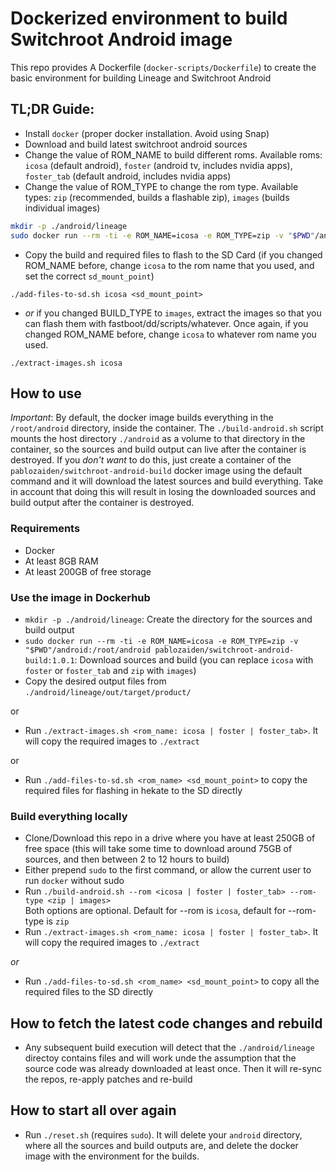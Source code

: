 # Dockerized environment to build Switchroot Android image

This repo provides A Dockerfile (`docker-scripts/Dockerfile`) to create the basic environment for building Lineage and Switchroot Android

## TL;DR Guide:
- Install `docker` (proper docker installation. Avoid using Snap) 
- Download and build latest switchroot android sources
- Change the value of ROM_NAME to build different roms. Available roms: `icosa` (default android), `foster` (android tv, includes nvidia apps), `foster_tab` (default android, includes nvidia apps)
- Change the value of ROM_TYPE to change the rom type. Available types: `zip` (recommended, builds a flashable zip), `images` (builds individual images)

```bash
mkdir -p ./android/lineage
sudo docker run --rm -ti -e ROM_NAME=icosa -e ROM_TYPE=zip -v "$PWD"/android:/root/android pablozaiden/switchroot-android-build:1.0.1
```
- Copy the build and required files to flash to the SD Card (if you changed ROM_NAME before, change `icosa` to the rom name that you used, and set the correct `sd_mount_point`)
```
./add-files-to-sd.sh icosa <sd_mount_point>
```

- *or* if you changed BUILD_TYPE to `images`, extract the images so that you can flash them with fastboot/dd/scripts/whatever. Once again, if you changed ROM_NAME before, change `icosa` to whatever rom name you used.
```
./extract-images.sh icosa
```


## How to use

*Important*: By default, the docker image builds everything in the `/root/android` directory, inside the container. The `./build-android.sh` script mounts the host directory `./android` as a volume to that directory in the container, so the sources and build output can live after the container is destroyed.
If you _don't want_ to do this, just create a container of the `pablozaiden/switchroot-android-build` docker image using the default command and it will download the latest sources and build everything. Take in account that doing this will result in losing the downloaded sources and build output after the container is destroyed.


### Requirements
- Docker
- At least 8GB RAM
- At least 200GB of free storage

### Use the image in Dockerhub

- `mkdir -p ./android/lineage`: Create the directory for the sources and build output
- `sudo docker run --rm -ti -e ROM_NAME=icosa -e ROM_TYPE=zip -v "$PWD"/android:/root/android pablozaiden/switchroot-android-build:1.0.1`: Download sources and build (you can replace `icosa` with `foster` or `foster_tab` and `zip` with `images`)
- Copy the desired output files from `./android/lineage/out/target/product/`

or

- Run `./extract-images.sh <rom_name: icosa | foster | foster_tab>`. It will copy the required images to `./extract`

or

- Run `./add-files-to-sd.sh <rom_name> <sd_mount_point>` to copy the required files for flashing in hekate to the SD directly

### Build everything locally

- Clone/Download this repo in a drive where you have at least 250GB of free space (this will take some time to download around 75GB of sources, and then between 2 to 12 hours to build)
- Either prepend `sudo` to the first command, or allow the current user to run `docker` without sudo
- Run `./build-android.sh --rom <icosa | foster | foster_tab> --rom-type <zip | images>`  
Both options are optional. Default for --rom is `icosa`, default for --rom-type is `zip`
- Run `./extract-images.sh <rom_name: icosa | foster | foster_tab>`. It will copy the required images to `./extract`

*or*

- Run `./add-files-to-sd.sh <rom_name> <sd_mount_point>` to copy all the required files to the SD directly

## How to fetch the latest code changes and rebuild

- Any subsequent build execution will detect that the `./android/lineage` directoy contains files and will work unde the assumption that the source code was already downloaded at least once. Then it will re-sync the repos, re-apply patches and re-build

## How to start all over again

- Run `./reset.sh` (requires `sudo`). It will delete your `android` directory, where all the sources and build outputs are, and delete the docker image with the environment for the builds.
